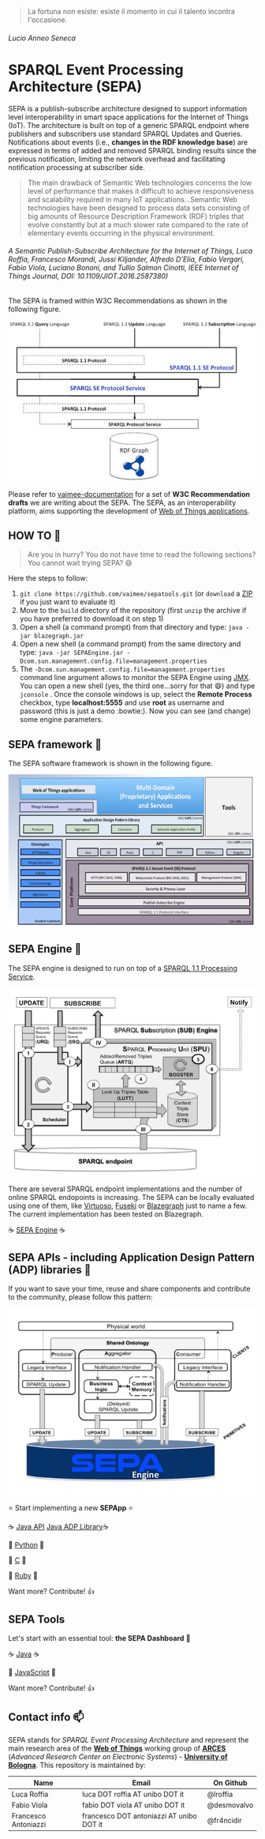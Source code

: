 >La fortuna non esiste: esiste il momento in cui il talento incontra l'occasione.

###### Lucio Anneo Seneca

# SPARQL Event Processing Architecture (SEPA)
SEPA is a publish-subscribe architecture designed to support information level interoperability in smart space applications for the Internet of Things (IoT). The architecture is built on top of a generic SPARQL endpoint where publishers and subscribers use standard SPARQL Updates and Queries. Notifications about events (i.e., **changes in the RDF knowledge base**) are expressed in terms of added and removed SPARQL binding results since the previous notification, limiting the network overhead and facilitating notification processing at subscriber side. 

>The main drawback of Semantic Web technologies concerns the low level of performance that makes it difficult to achieve responsiveness and scalability required in many IoT applications…Semantic Web technologies have been designed to process data sets consisting of big amounts of Resource Description Framework (RDF) triples that evolve constantly but at a much slower rate compared to the rate of elementary events occurring in the physical environment.

###### *A Semantic Publish-Subscribe Architecture for the Internet of Things, Luca Roffia, Francesco Morandi, Jussi Kiljander, Alfredo D’Elia, Fabio Vergari, Fabio Viola, Luciano Bononi, and Tullio Salmon Cinotti, IEEE Internet of Things Journal, DOI: 10.1109/JIOT.2016.2587380)*

The SEPA is framed within W3C Recommendations as shown in the following figure.

![alt text][sepa]

Please refer to [vaimee-documentation](https://github.com/vaimee/sepa-documentation) for a set of **W3C Recommendation drafts** we are writing about the SEPA. The SEPA, as an interoperability platform, aims supporting the development of [Web of Things applications](https://www.w3.org/WoT/).

## HOW TO :page_facing_up:
> Are you in hurry? You do not have time to read the following sections? You cannot wait trying SEPA? :smile:

Here the steps to follow:

1. `git clone https://github.com/vaimee/sepatools.git` (or `download` a [ZIP](https://github.com/vaimee/sepatools/archive/master.zip) if you just want to evaluate it)
2. Move to the `build` directory of the repository (first `unzip` the archive if you have preferred to download it on step 1)
3. Open a shell (a command prompt) from that directory and type: `java -jar blazegraph.jar`
4. Open a new shell (a command prompt) from the same directory and type: `java -jar SEPAEngine.jar -Dcom.sun.management.config.file=management.properties`
5. The `-Dcom.sun.management.config.file=management.properties` command line argument allows to monitor the SEPA Engine using [JMX](http://www.oracle.com/technetwork/articles/java/javamanagement-140525.html). You can open a new shell (yes, the third one...sorry for that :smile:) and type `jconsole` . Once the console windows is up, select the **Remote Process** checkbox, type **localhost:5555** and use **root** as username and password (this is just a demo :bowtie:). Now you can see (and change) some engine parameters.

## SEPA framework :panda_face:
The SEPA software framework is shown in the following figure.  

![alt text][framework]

## SEPA Engine :dog:
The SEPA engine is designed to run on top of a [SPARQL 1.1 Processing Service](https://www.w3.org/TR/sparql11-protocol/).

![alt text][engine]

There are several SPARQL endpoint implementations and the number of online SPARQL endopoints is increasing. The SEPA can be locally evaluated using one of them, like [Virtuoso](https://virtuoso.openlinksw.com/dataspace/doc/dav/wiki/Main/VOSSparqlProtocol), [Fuseki](https://jena.apache.org/documentation/serving_data/) or [Blazegraph](https://wiki.blazegraph.com/wiki/index.php/Main_Page) just to name a few. The current implementation has been tested on Blazegraph.

:coffee: [SEPA Engine](build/SEPAengine.jar) :coffee:

## SEPA APIs - including Application Design Pattern (ADP) libraries :rabbit2:
If you want to save your time, reuse and share components and contribute to the community, please follow this pattern:

![alt text][pattern]

:star: Start implementing a new **SEPApp** :star:

:coffee: [Java API](build/SEPapi.jar) [Java ADP Library](build/SEPattern.jar):coffee:

:snake: [Python](https://github.com/vaimee/sepa-Python3-kpi) :snake:

:iphone: [C](https://github.com/vaimee/sepa-C-kpi) :iphone:

:gem: [Ruby](https://github.com/vaimee/sepaRubyClientLibrary) :gem:
 
 Want more? Contribute! :+1:
 
## SEPA Tools
Let's start with an essential tool: **the SEPA Dashboard** :clap:

:coffee: [Java](build/SEPAdashboard.jar) :coffee:

:icecream: [JavaScript](https://github.com/vaimee/sepa-dashboard) :icecream: 

 Want more? Contribute! :+1:

## Contact info :mailbox:
SEPA stands for *SPARQL Event Processing Architecture* and represent the main research area of the [**Web of Things**](http://wot.arces.unibo.it) working group of [**ARCES**](http://www.arces.unibo.it) (*Advanced Research Center on Electronic Systems*) - [**University of Bologna**](http://www.unibo.it). This repository is maintained by:

Name | Email | On Github
---- | ----- | ---------
Luca Roffia | luca DOT roffia AT unibo DOT it | @lroffia
Fabio Viola | fabio DOT viola AT unibo DOT it | @desmovalvo
Francesco Antoniazzi | francesco DOT antoniazzi AT unibo DOT it | @fr4ncidir

[sepa]: images/sepa.jpg "SPARQL Event Processing Architecture"
[framework]: images/SW_framework.png "SEPA Framework"
[engine]: images/engine.png "SEPA Engine"
[pattern]: images/pattern.jpg "Application Design Pattern"